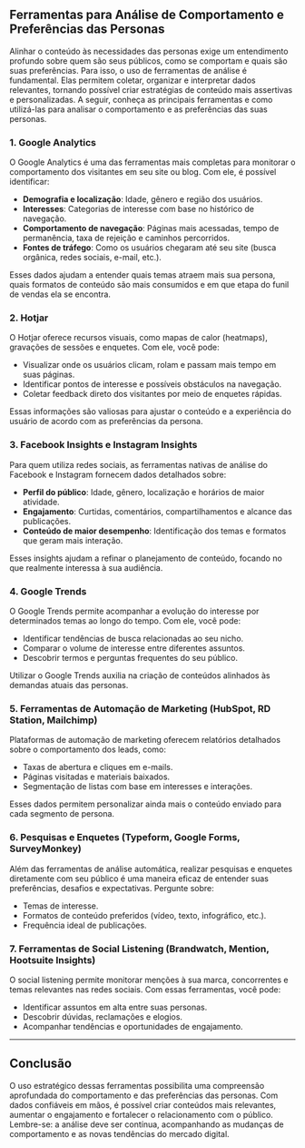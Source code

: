 
## Ferramentas para Análise de Comportamento e Preferências das Personas

Alinhar o conteúdo às necessidades das personas exige um entendimento profundo sobre quem são seus públicos, como se comportam e quais são suas preferências. Para isso, o uso de ferramentas de análise é fundamental. Elas permitem coletar, organizar e interpretar dados relevantes, tornando possível criar estratégias de conteúdo mais assertivas e personalizadas. A seguir, conheça as principais ferramentas e como utilizá-las para analisar o comportamento e as preferências das suas personas.

### 1. **Google Analytics**

O Google Analytics é uma das ferramentas mais completas para monitorar o comportamento dos visitantes em seu site ou blog. Com ele, é possível identificar:

- **Demografia e localização**: Idade, gênero e região dos usuários.
- **Interesses**: Categorias de interesse com base no histórico de navegação.
- **Comportamento de navegação**: Páginas mais acessadas, tempo de permanência, taxa de rejeição e caminhos percorridos.
- **Fontes de tráfego**: Como os usuários chegaram até seu site (busca orgânica, redes sociais, e-mail, etc.).

Esses dados ajudam a entender quais temas atraem mais sua persona, quais formatos de conteúdo são mais consumidos e em que etapa do funil de vendas ela se encontra.

### 2. **Hotjar**

O Hotjar oferece recursos visuais, como mapas de calor (heatmaps), gravações de sessões e enquetes. Com ele, você pode:

- Visualizar onde os usuários clicam, rolam e passam mais tempo em suas páginas.
- Identificar pontos de interesse e possíveis obstáculos na navegação.
- Coletar feedback direto dos visitantes por meio de enquetes rápidas.

Essas informações são valiosas para ajustar o conteúdo e a experiência do usuário de acordo com as preferências da persona.

### 3. **Facebook Insights e Instagram Insights**

Para quem utiliza redes sociais, as ferramentas nativas de análise do Facebook e Instagram fornecem dados detalhados sobre:

- **Perfil do público**: Idade, gênero, localização e horários de maior atividade.
- **Engajamento**: Curtidas, comentários, compartilhamentos e alcance das publicações.
- **Conteúdo de maior desempenho**: Identificação dos temas e formatos que geram mais interação.

Esses insights ajudam a refinar o planejamento de conteúdo, focando no que realmente interessa à sua audiência.

### 4. **Google Trends**

O Google Trends permite acompanhar a evolução do interesse por determinados temas ao longo do tempo. Com ele, você pode:

- Identificar tendências de busca relacionadas ao seu nicho.
- Comparar o volume de interesse entre diferentes assuntos.
- Descobrir termos e perguntas frequentes do seu público.

Utilizar o Google Trends auxilia na criação de conteúdos alinhados às demandas atuais das personas.

### 5. **Ferramentas de Automação de Marketing (HubSpot, RD Station, Mailchimp)**

Plataformas de automação de marketing oferecem relatórios detalhados sobre o comportamento dos leads, como:

- Taxas de abertura e cliques em e-mails.
- Páginas visitadas e materiais baixados.
- Segmentação de listas com base em interesses e interações.

Esses dados permitem personalizar ainda mais o conteúdo enviado para cada segmento de persona.

### 6. **Pesquisas e Enquetes (Typeform, Google Forms, SurveyMonkey)**

Além das ferramentas de análise automática, realizar pesquisas e enquetes diretamente com seu público é uma maneira eficaz de entender suas preferências, desafios e expectativas. Pergunte sobre:

- Temas de interesse.
- Formatos de conteúdo preferidos (vídeo, texto, infográfico, etc.).
- Frequência ideal de publicações.

### 7. **Ferramentas de Social Listening (Brandwatch, Mention, Hootsuite Insights)**

O social listening permite monitorar menções à sua marca, concorrentes e temas relevantes nas redes sociais. Com essas ferramentas, você pode:

- Identificar assuntos em alta entre suas personas.
- Descobrir dúvidas, reclamações e elogios.
- Acompanhar tendências e oportunidades de engajamento.

---

## **Conclusão**

O uso estratégico dessas ferramentas possibilita uma compreensão aprofundada do comportamento e das preferências das personas. Com dados confiáveis em mãos, é possível criar conteúdos mais relevantes, aumentar o engajamento e fortalecer o relacionamento com o público. Lembre-se: a análise deve ser contínua, acompanhando as mudanças de comportamento e as novas tendências do mercado digital.
```
